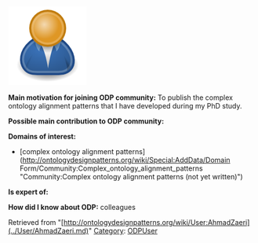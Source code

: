 [![Image:ODPUser.png](../images/a/a6/ODPUser.png)](../Image/ODPUser.png.md "Image:ODPUser.png")




  





__Main motivation for joining ODP community:__ To publish the complex ontology alignment patterns that I have developed during my PhD study.


__Possible main contribution to ODP community:__


__Domains of interest:__



* [complex ontology alignment patterns](http://ontologydesignpatterns.org/wiki/Special:AddData/Domain Form/Community:Complex_ontology_alignment_patterns "Community:Complex ontology alignment patterns (not yet written)")


__Is expert of:__


  

__How did I know about ODP:__ colleagues






Retrieved from "[http://ontologydesignpatterns.org/wiki/User:AhmadZaeri](../User/AhmadZaeri.md)"
 [Category](http://ontologydesignpatterns.org/wiki/Special:Categories "Special:Categories"): [ODPUser](../Category/ODPUser.md "Category:ODPUser")
